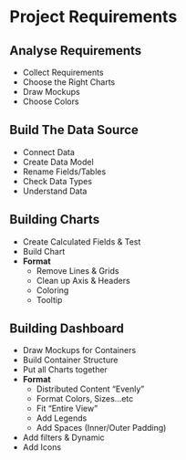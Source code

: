 # Project Requirements

## Analyse Requirements
- Collect Requirements
- Choose the Right Charts
- Draw Mockups
- Choose Colors

## Build The Data Source
- Connect Data
- Create Data Model
- Rename Fields/Tables
- Check Data Types
- Understand Data

## Building Charts
- Create Calculated Fields & Test
- Build Chart
- **Format**
  - Remove Lines & Grids
  - Clean up Axis & Headers
  - Coloring
  - Tooltip

## Building Dashboard
- Draw Mockups for Containers
- Build Container Structure
- Put all Charts together
- **Format**
  - Distributed Content “Evenly”
  - Format Colors, Sizes…etc
  - Fit “Entire View”
  - Add Legends
  - Add Spaces (Inner/Outer Padding)
- Add filters & Dynamic
- Add Icons
